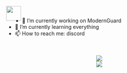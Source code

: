 <img height="40" align="left" src="https://skillicons.dev/icons?i=java,python,php,idea&theme=dark"/>
<br />

- 🔭 I’m currently working on ModernGuard
- 🌱 I’m currently learning everything
- 📫 How to reach me: discord

<br>
<p align="center">
  <picture>
    <img src="https://github-readme-stats-ten-psi-28.vercel.app/api?username=siroo2137&hide_progress=false&layout=compact&hide=glsl,batchfile&hide_title=true&show_icons=true&hide_border=true&border_radius=15&theme=omni"/>
  </picture>

  <br>
  <picture>
    <img src="https://github-readme-stats-ten-psi-28.vercel.app/api/top-langs?username=siroo2137&hide_progress=false&layout=compact&hide=glsl,batchfile&hide_title=true&show_icons=true&hide_border=true&border_radius=15&theme=omni"/>
  </picture>
</p>
